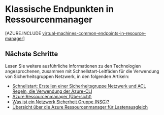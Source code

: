 <properties
   pageTitle="Klassische Endpunkte in Ressourcenmanager | Microsoft Azure"
   description="Verstehen Sie, wie Endpunkte aus dem klassischen Bereitstellungsmodell in Ressourcenmanager von Sicherheitsgruppen Netzwerk und ACL Regeln jetzt implementiert werden"
   services="virtual-machines-linux"
   documentationCenter=""
   authors="iainfoulds"
   manager="timlt"
   editor=""/>

<tags
   ms.service="virtual-machines-linux"
   ms.devlang="na"
   ms.topic="article"
   ms.tgt_pltfrm="vm-linux"
   ms.workload="infrastructure-services"
   ms.date="10/27/2016"
   ms.author="iainfou"/>

# <a name="classic-endpoints-in-resource-manager"></a>Klassische Endpunkten in Ressourcenmanager
[AZURE.INCLUDE [virtual-machines-common-endpoints-in-resource-manager](../../includes/virtual-machines-common-endpoints-in-resource-manager.md)]

## <a name="next-steps"></a>Nächste Schritte
Lesen Sie weitere ausführliche Informationen zu den Technologien angesprochenen, zusammen mit Schnellstart-Leitfäden für die Verwendung von Sicherheitsgruppen Netzwerk, in den folgenden Artikeln:

- [Schnellstart: Erstellen einer Sicherheitsgruppe Netzwerk und ACL Regeln, die Verwendung der Azure-CLI](virtual-machines-linux-nsg-quickstart.md)  
- [Azure Ressourcenmanager (Übersicht)](../azure-resource-manager/resource-group-overview.md)  
- [Was ist ein Netzwerk Sicherheit Gruppe (NSG)?](../virtual-network/virtual-networks-nsg.md)  
- [Übersicht über die Azure Ressourcenmanager für Lastenausgleich](../load-balancer/load-balancer-arm.md) 